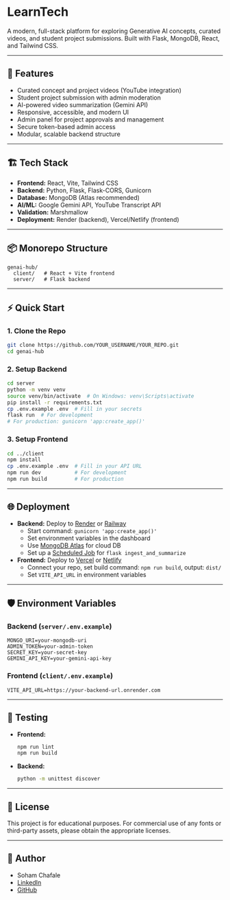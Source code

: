 # LearnTech

A modern, full-stack platform for exploring Generative AI concepts, curated videos, and student project submissions. Built with Flask, MongoDB, React, and Tailwind CSS.

---

## 🚀 Features
- Curated concept and project videos (YouTube integration)
- Student project submission with admin moderation
- AI-powered video summarization (Gemini API)
- Responsive, accessible, and modern UI
- Admin panel for project approvals and management
- Secure token-based admin access
- Modular, scalable backend structure

---

## 🏗️ Tech Stack
- **Frontend:** React, Vite, Tailwind CSS
- **Backend:** Python, Flask, Flask-CORS, Gunicorn
- **Database:** MongoDB (Atlas recommended)
- **AI/ML:** Google Gemini API, YouTube Transcript API
- **Validation:** Marshmallow
- **Deployment:** Render (backend), Vercel/Netlify (frontend)

---

## 📦 Monorepo Structure
```
genai-hub/
  client/   # React + Vite frontend
  server/   # Flask backend
```

---

## ⚡ Quick Start

### 1. Clone the Repo
```sh
git clone https://github.com/YOUR_USERNAME/YOUR_REPO.git
cd genai-hub
```

### 2. Setup Backend
```sh
cd server
python -m venv venv
source venv/bin/activate  # On Windows: venv\Scripts\activate
pip install -r requirements.txt
cp .env.example .env  # Fill in your secrets
flask run  # For development
# For production: gunicorn 'app:create_app()'
```

### 3. Setup Frontend
```sh
cd ../client
npm install
cp .env.example .env  # Fill in your API URL
npm run dev           # For development
npm run build         # For production
```

---

## 🌐 Deployment
- **Backend:** Deploy to [Render](https://render.com/) or [Railway](https://railway.app/)
  - Start command: `gunicorn 'app:create_app()'`
  - Set environment variables in the dashboard
  - Use [MongoDB Atlas](https://www.mongodb.com/cloud/atlas) for cloud DB
  - Set up a [Scheduled Job](https://render.com/docs/scheduled-jobs) for `flask ingest_and_summarize`
- **Frontend:** Deploy to [Vercel](https://vercel.com/) or [Netlify](https://netlify.com/)
  - Connect your repo, set build command: `npm run build`, output: `dist/`
  - Set `VITE_API_URL` in environment variables

---

## 🛡️ Environment Variables
### Backend (`server/.env.example`)
```
MONGO_URI=your-mongodb-uri
ADMIN_TOKEN=your-admin-token
SECRET_KEY=your-secret-key
GEMINI_API_KEY=your-gemini-api-key
```
### Frontend (`client/.env.example`)
```
VITE_API_URL=https://your-backend-url.onrender.com
```

---

## 🧪 Testing
- **Frontend:**
  ```sh
  npm run lint
  npm run build
  ```
- **Backend:**
  ```sh
  python -m unittest discover
  ```

---

## 📄 License
This project is for educational purposes. For commercial use of any fonts or third-party assets, please obtain the appropriate licenses.

---

## 👤 Author
- Soham Chafale
- [LinkedIn](https://www.linkedin.com/in/soham-chafale/)
- [GitHub](https://github.com/soham1111-jod)
